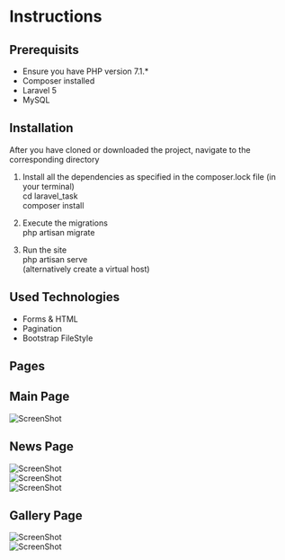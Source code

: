 # Instructions

## Prerequisits
<ul>
  <li>Ensure you have PHP version 7.1.*</li>
  <li>Composer installed</li>
  <li>Laravel 5</li>
  <li>MySQL</li>
</ul>


## Installation

After you have cloned or downloaded the project, navigate to the corresponding directory<br/>

1) Install all the dependencies as specified in the composer.lock file (in your terminal)<br/>
   cd laravel_task<br/>
   composer install <br/>
   
2) Execute the migrations<br/>
   php artisan migrate<br/>
   
   
3) Run the site<br/>
   php artisan serve<br/>
   (alternatively create a virtual host)<br/>
   
## Used Technologies
   <ul>
     <li>Forms & HTML</li>
     <li>Pagination</li>
     <li>Bootstrap FileStyle</li>
   </ul>


## Pages
## Main Page 
![ScreenShot](https://imgur.com/zJFc750.png)
 <br/> 

## News Page 
![ScreenShot](https://imgur.com/Q0R6O2v.png)
<br/> 
![ScreenShot](https://imgur.com/yrm4GGp.png)
<br/>
![ScreenShot](https://imgur.com/3aVRQQL.png)
<br/>


## Gallery Page
![ScreenShot](https://imgur.com/xVLrWlk.png)
<br/> 
![ScreenShot](https://imgur.com/Pbuj7yO.png)